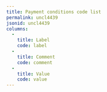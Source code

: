 ```yaml
---
title: Payment conditions code list
permalink: uncl4439
jsonid: uncl4439
columns:
  - 
    title: Label
    code: label
  - 
    title: Comment
    code: comment
  - 
    title: Value
    code: value
---
```

